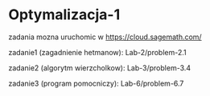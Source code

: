 # Optymalizacja-1

zadania mozna uruchomic w https://cloud.sagemath.com/

zadanie1 (zagadnienie hetmanow): Lab-2/problem-2.1

zadanie2 (algorytm wierzcholkow): Lab-3/problem-3.4

zadanie3 (program pomocniczy): Lab-6/problem-6.7
